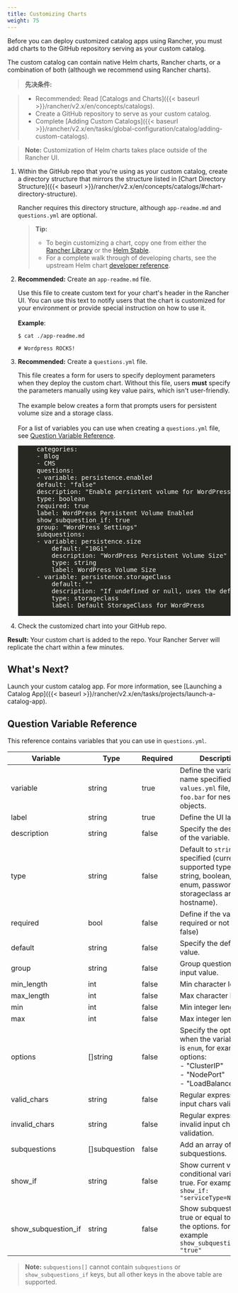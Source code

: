 ```yaml
---
title: Customizing Charts
weight: 75
---
```


Before you can deploy customized catalog apps using Rancher, you must add charts to the GitHub repository serving as your custom catalog.

The custom catalog can contain native Helm charts, Rancher charts, or a combination of both (although we recommend using Rancher charts).

>**先决条件:**

>- Recommended: Read [Catalogs and Charts]({{< baseurl >}}/rancher/v2.x/en/concepts/catalogs).
>- Create a GitHub repository to serve as your custom catalog.
>- Complete [Adding Custom Catalogs]({{< baseurl >}}/rancher/v2.x/en/tasks/global-configuration/catalog/adding-custom-catalogs).

>**Note:** Customization of Helm charts takes place outside of the Rancher UI.

1. Within the GitHub repo that you're using as your custom catalog, create a directory structure that mirrors the structure listed in [Chart Directory Structure]({{< baseurl >}}/rancher/v2.x/en/concepts/catalogs/#chart-directory-structure).

    Rancher requires this directory structure, although `app-readme.md` and `questions.yml` are optional.

    >**Tip:** 
    >
    >- To begin customizing a chart, copy one from either the [Rancher Library](https://github.com/rancher/charts) or the [Helm Stable](https://github.com/kubernetes/charts/tree/master/stable).
    >- For a complete walk through of developing charts, see the upstream Helm chart [developer reference](https://docs.helm.sh/developing_charts/).

2. **Recommended:** Create an `app-readme.md` file.

    Use this file to create custom text for your chart's header in the Rancher UI. You can use this text to notify users that the chart is customized for your environment or provide special instruction on how to use it.
    <br/>
    <br/>
    **Example**:

    ```
    $ cat ./app-readme.md

    # Wordpress ROCKS!
    ```

3. **Recommended:** Create a `questions.yml` file.

    This file creates a form for users to specify deployment parameters when they deploy the custom chart. Without this file, users **must** specify the parameters manually using key value pairs, which isn't user-friendly.
    <br/>
    <br/>
    The example below creates a form that prompts users for persistent volume size and a storage class.
    <br/>
    <br/>
    For a list of variables you can use when creating a `questions.yml` file, see [Question Variable Reference](#question-variable-reference).

    <pre style="color:#f8f8f2;background-color:#272822;-moz-tab-size:4;-o-tab-size:4;tab-size:4">
        categories:
        - Blog
        - CMS
        questions:
        - variable: persistence.enabled
        default: "false"
        description: "Enable persistent volume for WordPress"
        type: boolean
        required: true
        label: WordPress Persistent Volume Enabled
        show_subquestion_if: true
        group: "WordPress Settings"
        subquestions:
        - variable: persistence.size
            default: "10Gi"
            description: "WordPress Persistent Volume Size"
            type: string
            label: WordPress Volume Size
        - variable: persistence.storageClass
            default: ""
            description: "If undefined or null, uses the default StorageClass. Default to null"
            type: storageclass
            label: Default StorageClass for WordPress
    </pre>

4. Check the customized chart into your GitHub repo.

**Result:** Your custom chart is added to the repo. Your Rancher Server will replicate the chart within a few minutes.

## What's Next?

Launch your custom catalog app. For more information, see [Launching a Catalog App]({{< baseurl >}}/rancher/v2.x/en/tasks/projects/launch-a-catalog-app).

## Question Variable Reference

This reference contains variables that you can use in `questions.yml`.

| Variable  | Type | Required | Description |
| ------------- | ------------- | --- |------------- |
| 	variable          | string  | true    |  Define the variable name specified in the `values.yml` file, using `foo.bar` for nested objects. |
| 	label             | string  | true      |  Define the UI label. |
| 	description       | string  | false      |  Specify the description of the variable.|
| 	type              | string  | false      |  Default to `string` if not specified (current supported types are string, boolean, int, enum, password, storageclass and hostname).|
| 	required          | bool    | false      |  Define if the variable is required or not (true \| false)|
| 	default           | string  | false      |  Specify the default value. |
| 	group             | string  | false      |  Group questions by input value. |
| 	min_length        | int     | false      | Min character length.|
| 	max_length        | int     | false      | Max character length.|
| 	min               | int     | false      |  Min integer length. |
| 	max               | int     | false      |  Max integer length. |
| 	options           | []string | false     |  Specify the options when the variable type is `enum`, for example: options:<br> - "ClusterIP" <br> - "NodePort" <br> - "LoadBalancer"|
| 	valid_chars       | string   | false     |  Regular expression for input chars validation. |
| 	invalid_chars     | string   | false     |  Regular expression for invalid input chars validation.|
| 	subquestions      | []subquestion | false|  Add an array of subquestions.|
| 	show_if           | string      | false  | Show current variable if conditional variable is true. For example `show_if: "serviceType=Nodeport"` |
| 	show\_subquestion_if |  string  | false     | Show subquestions if is true or equal to one of the options. for example `show_subquestion_if: "true"`|

>**Note:** `subquestions[]` cannot contain `subquestions` or `show_subquestions_if` keys, but all other keys in the above table are supported.
